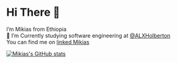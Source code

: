# Hi There 👋

I’m Mikias from Ethiopia<br>
👀 I’m Currently studying software engineering at [@ALXHolberton](https://www.alxafrica.com/)<br>
You can find me on [linked Mikias](https://www.linkedin.com/in/mikias-abiy-753177253/)<br>


[![Mikias's GitHub stats](https://github-readme-stats.vercel.app/api?username=miiki00)](https://github.com/anuraghazra/github-readme-stats)
<!-- Tools That I am familier with: -->
